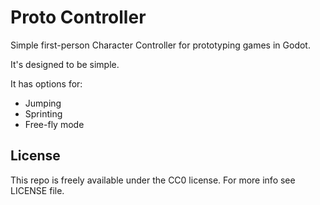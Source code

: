 # Proto Controller
Simple first-person Character Controller for prototyping games in Godot.

It's designed to be simple.

It has options for:

- Jumping
- Sprinting
- Free-fly mode

## License
This repo is freely available under the CC0 license. For more info see LICENSE file.
